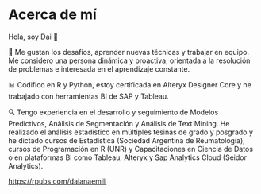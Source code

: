 # Acerca de mí

Hola, soy Dai 🙋

💬 Me gustan los desafíos, aprender nuevas técnicas y trabajar en equipo. Me considero una persona dinámica y proactiva, orientada a la resolución de problemas e interesada en el aprendizaje constante.

📊 Codifico en R y Python, estoy certificada en Alteryx Designer Core y he trabajado con herramientas BI de SAP y Tableau.

🔍 Tengo experiencia en el desarrollo y seguimiento de Modelos Predictivos, Análisis de Segmentación y Análisis de Text Mining. He realizado el análisis estadístico en múltiples tesinas de grado y posgrado y he dictado cursos de Estadística (Sociedad Argentina de Reumatología), cursos de Programación en R (UNR) y Capacitaciones en Ciencia de Datos o en plataformas BI como Tableau, Alteryx y Sap Analytics Cloud (Seidor Analytics).

https://rpubs.com/daianaemili
